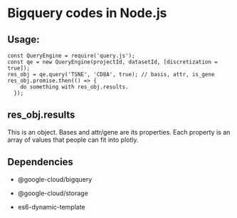 # Bigquery codes in Node.js

## Usage:

```
const QueryEngine = require('query.js');
const qe = new QueryEngine(projectId, datasetId, [discretization = true]);
res_obj = qe.query('TSNE', 'CD8A', true); // basis, attr, is_gene
res_obj.promise.then(() => {
    do something with res_obj.results.
  });
```

## res_obj.results

This is an object. Bases and attr/gene are its properties. Each property is an array of values that people can fit into plotly.

## Dependencies

* @google-cloud/bigquery

* @google-cloud/storage

* es6-dynamic-template

 